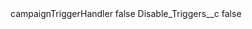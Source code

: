 <?xml version="1.0" encoding="UTF-8"?>
<CustomMetadata xmlns="http://soap.sforce.com/2006/04/metadata" xmlns:xsi="http://www.w3.org/2001/XMLSchema-instance" xmlns:xsd="http://www.w3.org/2001/XMLSchema">
    <label>campaignTriggerHandler</label>
    <protected>false</protected>
    <values>
        <field>Disable_Triggers__c</field>
        <value xsi:type="xsd:boolean">false</value>
    </values>
</CustomMetadata>
